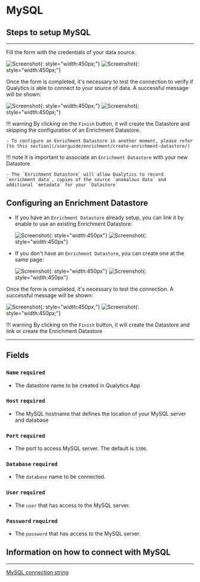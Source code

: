 # MySQL

## Steps to setup MySQL

---
Fill the form with the credentials of your data source.

![Screenshot](../assets/datastores/mysql/create-datastore-light.png#only-light){: style="width:450px;"}
![Screenshot](../assets/datastores/mysql/create-datastore-dark.png#only-dark){: style="width:450px;"}

Once the form is completed, it's necessary to test the connection to verify if Qualytics is able to connect to your source of data. A successful message will be shown:

![Screenshot](../assets/datastores/test-connection/test-connection-light.png#only-light){: style="width:450px;"}
![Screenshot](../assets/datastores/test-connection/test-connection-dark.png#only-dark){: style="width:450px;"}

!!! warning 
    By clicking on the `Finish` button, it will create the Datastore and skipping the configuration of an Enrichment Datastore.

    - To configure an Enrichment Datastore in another moment, please refer [to this section](/userguide/enrichment/create-enrichment-datastore/)

!!! note 
    It is important to associate an `Enrichment Datastore` with your new Datastore

    - The `Enrichment Datastore` will allow Qualytics to record `enrichment data`, copies of the source `anomalous data` and additional `metadata` for your `Datastore`

## Configuring an Enrichment Datastore

- If you have an `Enrichment Datastore` already setup, you can link it by enable to use an existing Enrichment Datastore:

    ![Screenshot](../assets/enrichment/amazon-s3/associate-enrichment-datastore-light.png#only-light){: style="width:450px"}
    ![Screenshot](../assets/enrichment/amazon-s3/associate-enrichment-datastore-dark.png#only-dark){: style="width:450px"}

- If you don't have an `Enrichment Datastore`, you can create one at the same page:

    ![Screenshot](../assets/enrichment/amazon-s3/create-enrichment-datastore-light.png#only-light){: style="width:450px"}
    ![Screenshot](../assets/enrichment/amazon-s3/create-enrichment-datastore-dark.png#only-dark){: style="width:450px"}

Once the form is completed, it's necessary to test the connection. A successful message will be shown:

![Screenshot](../assets/enrichment/test-connection-light.png#only-light){: style="width:450px;"}
![Screenshot](../assets/enrichment/test-connection-dark.png#only-dark){: style="width:450px;"}

!!! warning 
    By clicking on the `Finish` button, it will create the Datastore and link or create the Enrichment Datastore

---
## Fields
### `Name` <spam id='required'>`required`</spam>

* The datastore name  to be created in Qualytics App

### `Host` <spam id='required'>`required`</spam>

* The MySQL hostname that defines the location of your MySQL server and database
### `Port` <spam id='required'>`required`</spam>

* The port to access MySQL server. The default is `3306`.
### `Database` <spam id='required'>`required`</spam>

* The `database` name to be connected.

### `User` <spam id='required'>`required`</spam>

* The `user` that has access to the MySQL server.
### `Password` <spam id='required'>`required`</spam>

* The `password` that has access to the MySQL server.


## Information on how to connect with MySQL

---
[MySQL connection string](https://www.connectionstrings.com/mysql/)